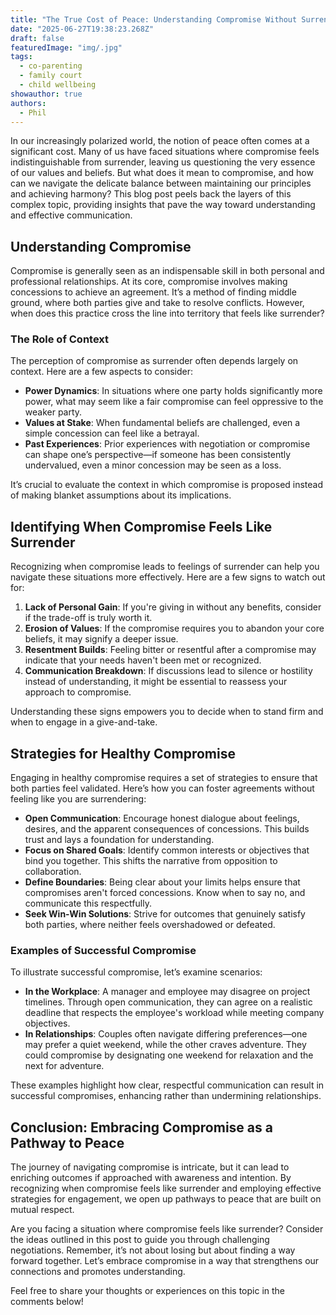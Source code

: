 ```yaml
---
title: "The True Cost of Peace: Understanding Compromise Without Surrender"
date: "2025-06-27T19:38:23.268Z"
draft: false
featuredImage: "img/.jpg"
tags:
  - co-parenting
  - family court
  - child wellbeing
showauthor: true
authors:
  - Phil
---
```




In our increasingly polarized world, the notion of peace often comes at a significant cost. Many of us have faced situations where compromise feels indistinguishable from surrender, leaving us questioning the very essence of our values and beliefs. But what does it mean to compromise, and how can we navigate the delicate balance between maintaining our principles and achieving harmony? This blog post peels back the layers of this complex topic, providing insights that pave the way toward understanding and effective communication. 

## Understanding Compromise 

Compromise is generally seen as an indispensable skill in both personal and professional relationships. At its core, compromise involves making concessions to achieve an agreement. It’s a method of finding middle ground, where both parties give and take to resolve conflicts. However, when does this practice cross the line into territory that feels like surrender?  

### The Role of Context 

The perception of compromise as surrender often depends largely on context. Here are a few aspects to consider:  
- **Power Dynamics**: In situations where one party holds significantly more power, what may seem like a fair compromise can feel oppressive to the weaker party.  
- **Values at Stake**: When fundamental beliefs are challenged, even a simple concession can feel like a betrayal.  
- **Past Experiences**: Prior experiences with negotiation or compromise can shape one’s perspective—if someone has been consistently undervalued, even a minor concession may be seen as a loss.  

It’s crucial to evaluate the context in which compromise is proposed instead of making blanket assumptions about its implications. 

## Identifying When Compromise Feels Like Surrender  

Recognizing when compromise leads to feelings of surrender can help you navigate these situations more effectively. Here are a few signs to watch out for:  
1. **Lack of Personal Gain**: If you're giving in without any benefits, consider if the trade-off is truly worth it.  
2. **Erosion of Values**: If the compromise requires you to abandon your core beliefs, it may signify a deeper issue.  
3. **Resentment Builds**: Feeling bitter or resentful after a compromise may indicate that your needs haven't been met or recognized.  
4. **Communication Breakdown**: If discussions lead to silence or hostility instead of understanding, it might be essential to reassess your approach to compromise.  

Understanding these signs empowers you to decide when to stand firm and when to engage in a give-and-take. 

## Strategies for Healthy Compromise  

Engaging in healthy compromise requires a set of strategies to ensure that both parties feel validated. Here’s how you can foster agreements without feeling like you are surrendering:  
- **Open Communication**: Encourage honest dialogue about feelings, desires, and the apparent consequences of concessions. This builds trust and lays a foundation for understanding.  
- **Focus on Shared Goals**: Identify common interests or objectives that bind you together. This shifts the narrative from opposition to collaboration.  
- **Define Boundaries**: Being clear about your limits helps ensure that compromises aren't forced concessions. Know when to say no, and communicate this respectfully.  
- **Seek Win-Win Solutions**: Strive for outcomes that genuinely satisfy both parties, where neither feels overshadowed or defeated.  

### Examples of Successful Compromise 

To illustrate successful compromise, let’s examine scenarios:  
- **In the Workplace**: A manager and employee may disagree on project timelines. Through open communication, they can agree on a realistic deadline that respects the employee's workload while meeting company objectives.  
- **In Relationships**: Couples often navigate differing preferences—one may prefer a quiet weekend, while the other craves adventure. They could compromise by designating one weekend for relaxation and the next for adventure.  

These examples highlight how clear, respectful communication can result in successful compromises, enhancing rather than undermining relationships. 

## Conclusion: Embracing Compromise as a Pathway to Peace  

The journey of navigating compromise is intricate, but it can lead to enriching outcomes if approached with awareness and intention. By recognizing when compromise feels like surrender and employing effective strategies for engagement, we open up pathways to peace that are built on mutual respect. 

Are you facing a situation where compromise feels like surrender? Consider the ideas outlined in this post to guide you through challenging negotiations. Remember, it’s not about losing but about finding a way forward together. Let’s embrace compromise in a way that strengthens our connections and promotes understanding.  

Feel free to share your thoughts or experiences on this topic in the comments below!

